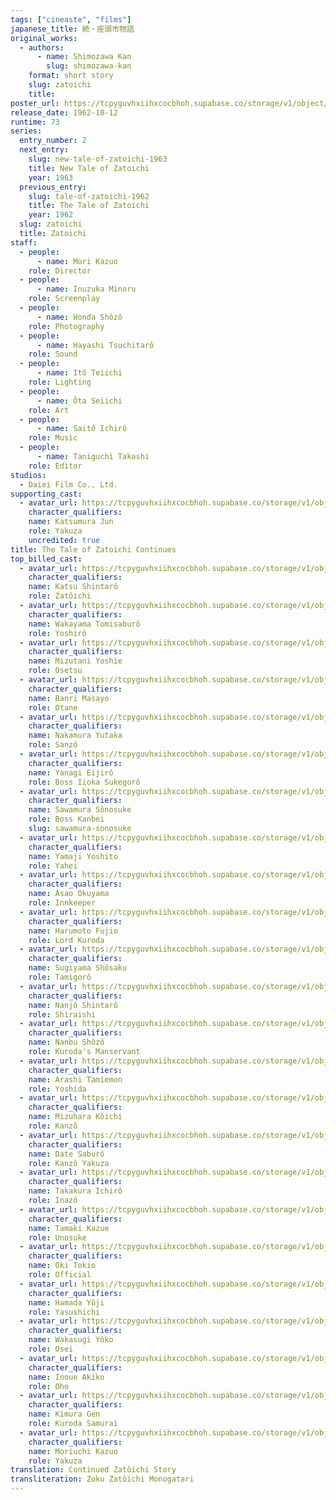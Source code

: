 ```yaml
---
tags: ["cineaste", "films"]
japanese_title: 続・座頭市物語
original_works:
  - authors:
      - name: Shimozawa Kan
        slug: shimozawa-kan
    format: short story
    slug: zatoichi
    title:
poster_url: https://tcpyguvhxiihxcocbhoh.supabase.co/storage/v1/object/public/godzilla-cineaste-public/content/films/tale-of-zatoichi-continues-1962/posters/tale-of-zatoichi-continues-1962.jpg
release_date: 1962-10-12
runtime: 73
series:
  entry_number: 2
  next_entry:
    slug: new-tale-of-zatoichi-1963
    title: New Tale of Zatoichi
    year: 1963
  previous_entry:
    slug: tale-of-zatoichi-1962
    title: The Tale of Zatoichi
    year: 1962
  slug: zatoichi
  title: Zatoichi
staff:
  - people:
      - name: Mori Kazuo
    role: Director
  - people:
      - name: Inuzuka Minoru
    role: Screenplay
  - people:
      - name: Honda Shôzô
    role: Photography
  - people:
      - name: Hayashi Tsuchitarô
    role: Sound
  - people:
      - name: Itô Teiichi
    role: Lighting
  - people:
      - name: Ôta Seiichi
    role: Art
  - people:
      - name: Saitô Ichirô
    role: Music
  - people:
      - name: Taniguchi Takashi
    role: Editor
studios:
  - Daiei Film Co., Ltd.
supporting_cast:
  - avatar_url: https://tcpyguvhxiihxcocbhoh.supabase.co/storage/v1/object/public/godzilla-cineaste-public/content/films/tale-of-zatoichi-continues-1962/cast-avatars/jun-katsumura-0.jpg
    character_qualifiers:
    name: Katsumura Jun
    role: Yakuza
    uncredited: true
title: The Tale of Zatoichi Continues
top_billed_cast:
  - avatar_url: https://tcpyguvhxiihxcocbhoh.supabase.co/storage/v1/object/public/godzilla-cineaste-public/content/films/tale-of-zatoichi-continues-1962/cast-avatars/shintaro-katsu-0.jpg
    character_qualifiers:
    name: Katsu Shintarô
    role: Zatôichi
  - avatar_url: https://tcpyguvhxiihxcocbhoh.supabase.co/storage/v1/object/public/godzilla-cineaste-public/content/films/tale-of-zatoichi-continues-1962/cast-avatars/tomisaburo-wakayama-0.jpg
    character_qualifiers:
    name: Wakayama Tomisaburô
    role: Yoshirô
  - avatar_url: https://tcpyguvhxiihxcocbhoh.supabase.co/storage/v1/object/public/godzilla-cineaste-public/content/films/tale-of-zatoichi-continues-1962/cast-avatars/yoshie-mizutani-0.jpg
    character_qualifiers:
    name: Mizutani Yoshie
    role: Osetsu
  - avatar_url: https://tcpyguvhxiihxcocbhoh.supabase.co/storage/v1/object/public/godzilla-cineaste-public/content/films/tale-of-zatoichi-continues-1962/cast-avatars/masayo-banri-0.jpg
    character_qualifiers:
    name: Banri Masayo
    role: Otane
  - avatar_url: https://tcpyguvhxiihxcocbhoh.supabase.co/storage/v1/object/public/godzilla-cineaste-public/content/films/tale-of-zatoichi-continues-1962/cast-avatars/yutaka-nakamura-0.jpg
    character_qualifiers:
    name: Nakamura Yutaka
    role: Sanzô
  - avatar_url: https://tcpyguvhxiihxcocbhoh.supabase.co/storage/v1/object/public/godzilla-cineaste-public/content/films/tale-of-zatoichi-continues-1962/cast-avatars/eijiro-yanagi-0.jpg
    character_qualifiers:
    name: Yanagi Eijirô
    role: Boss Iioka Sukegorô
  - avatar_url: https://tcpyguvhxiihxcocbhoh.supabase.co/storage/v1/object/public/godzilla-cineaste-public/content/films/tale-of-zatoichi-continues-1962/cast-avatars/sonosuke-sawamura-0.jpg
    character_qualifiers:
    name: Sawamura Sônosuke
    role: Boss Kanbei
    slug: sawamura-sonosuke
  - avatar_url: https://tcpyguvhxiihxcocbhoh.supabase.co/storage/v1/object/public/godzilla-cineaste-public/content/films/tale-of-zatoichi-continues-1962/cast-avatars/yoshita-yamaji-0.jpg
    character_qualifiers:
    name: Yamaji Yoshito
    role: Yahei
  - avatar_url: https://tcpyguvhxiihxcocbhoh.supabase.co/storage/v1/object/public/godzilla-cineaste-public/content/films/tale-of-zatoichi-continues-1962/cast-avatars/okayama-asao-0.jpg
    character_qualifiers:
    name: Asao Okuyama
    role: Innkeeper
  - avatar_url: https://tcpyguvhxiihxcocbhoh.supabase.co/storage/v1/object/public/godzilla-cineaste-public/content/films/tale-of-zatoichi-continues-1962/cast-avatars/fujio-harumoto-0.jpg
    character_qualifiers:
    name: Harumoto Fujio
    role: Lord Kuroda
  - avatar_url: https://tcpyguvhxiihxcocbhoh.supabase.co/storage/v1/object/public/godzilla-cineaste-public/content/films/tale-of-zatoichi-continues-1962/cast-avatars/shosaku-sugiyama-0.jpg
    character_qualifiers:
    name: Sugiyama Shôsaku
    role: Tamigorô
  - avatar_url: https://tcpyguvhxiihxcocbhoh.supabase.co/storage/v1/object/public/godzilla-cineaste-public/content/films/tale-of-zatoichi-continues-1962/cast-avatars/shintaro-nanjo-0.jpg
    character_qualifiers:
    name: Nanjô Shintarô
    role: Shiraishi
  - avatar_url: https://tcpyguvhxiihxcocbhoh.supabase.co/storage/v1/object/public/godzilla-cineaste-public/content/films/tale-of-zatoichi-continues-1962/cast-avatars/shozo-nanbu-0.jpg
    character_qualifiers:
    name: Nanbu Shôzô
    role: Kuroda's Manservant
  - avatar_url: https://tcpyguvhxiihxcocbhoh.supabase.co/storage/v1/object/public/godzilla-cineaste-public/content/films/tale-of-zatoichi-continues-1962/cast-avatars/tamiemon-arashi-0.jpg
    character_qualifiers:
    name: Arashi Tamiemon
    role: Yoshida
  - avatar_url: https://tcpyguvhxiihxcocbhoh.supabase.co/storage/v1/object/public/godzilla-cineaste-public/content/films/tale-of-zatoichi-continues-1962/cast-avatars/koichi-mizuhara-0.jpg
    character_qualifiers:
    name: Mizuhara Kôichi
    role: Kanzô
  - avatar_url: https://tcpyguvhxiihxcocbhoh.supabase.co/storage/v1/object/public/godzilla-cineaste-public/content/films/tale-of-zatoichi-continues-1962/cast-avatars/saburo-date-0.jpg
    character_qualifiers:
    name: Date Saburô
    role: Kanzô Yakuza
  - avatar_url: https://tcpyguvhxiihxcocbhoh.supabase.co/storage/v1/object/public/godzilla-cineaste-public/content/films/tale-of-zatoichi-continues-1962/cast-avatars/ichiro-takakura-0.jpg
    character_qualifiers:
    name: Takakura Ichirô
    role: Inazô
  - avatar_url: https://tcpyguvhxiihxcocbhoh.supabase.co/storage/v1/object/public/godzilla-cineaste-public/content/films/tale-of-zatoichi-continues-1962/cast-avatars/kazue-tamaki-0.jpg
    character_qualifiers:
    name: Tamaki Kazue
    role: Unosuke
  - avatar_url: https://tcpyguvhxiihxcocbhoh.supabase.co/storage/v1/object/public/godzilla-cineaste-public/content/films/tale-of-zatoichi-continues-1962/cast-avatars/tokio-oki-0.jpg
    character_qualifiers:
    name: Oki Tokio
    role: Official
  - avatar_url: https://tcpyguvhxiihxcocbhoh.supabase.co/storage/v1/object/public/godzilla-cineaste-public/content/films/tale-of-zatoichi-continues-1962/cast-avatars/yuji-hamada-0.jpg
    character_qualifiers:
    name: Hamada Yûji
    role: Yasushichi
  - avatar_url: https://tcpyguvhxiihxcocbhoh.supabase.co/storage/v1/object/public/godzilla-cineaste-public/content/films/tale-of-zatoichi-continues-1962/cast-avatars/yoko-wakasugi-0.jpg
    character_qualifiers:
    name: Wakasugi Yôko
    role: Osei
  - avatar_url: https://tcpyguvhxiihxcocbhoh.supabase.co/storage/v1/object/public/godzilla-cineaste-public/content/films/tale-of-zatoichi-continues-1962/cast-avatars/akiko-inoue-0.jpg
    character_qualifiers:
    name: Inoue Akiko
    role: Oho
  - avatar_url: https://tcpyguvhxiihxcocbhoh.supabase.co/storage/v1/object/public/godzilla-cineaste-public/content/films/tale-of-zatoichi-continues-1962/cast-avatars/gen-kimura-0.jpg
    character_qualifiers:
    name: Kimura Gen
    role: Kuroda Samurai
  - avatar_url: https://tcpyguvhxiihxcocbhoh.supabase.co/storage/v1/object/public/godzilla-cineaste-public/content/films/tale-of-zatoichi-continues-1962/cast-avatars/kazuo-moriuchi-0.jpg
    character_qualifiers:
    name: Moriuchi Kazuo
    role: Yakuza
translation: Continued Zatôichi Story
transliteration: Zoku Zatôichi Monogatari
---
```

